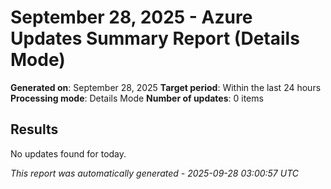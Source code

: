 # September 28, 2025 - Azure Updates Summary Report (Details Mode)

**Generated on**: September 28, 2025
**Target period**: Within the last 24 hours
**Processing mode**: Details Mode
**Number of updates**: 0 items

## Results

No updates found for today.


*This report was automatically generated - 2025-09-28 03:00:57 UTC*